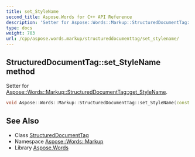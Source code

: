 ```yaml
---
title: set_StyleName
second_title: Aspose.Words for C++ API Reference
description: 'Setter for Aspose::Words::Markup::StructuredDocumentTag::get_StyleName.'
type: docs
weight: 703
url: /cpp/aspose.words.markup/structureddocumenttag/set_stylename/
---
```

## StructuredDocumentTag::set_StyleName method


Setter for [Aspose::Words::Markup::StructuredDocumentTag::get_StyleName](../get_stylename/).

```cpp
void Aspose::Words::Markup::StructuredDocumentTag::set_StyleName(const System::String &value)
```

## See Also

* Class [StructuredDocumentTag](../)
* Namespace [Aspose::Words::Markup](../../)
* Library [Aspose.Words](../../../)
